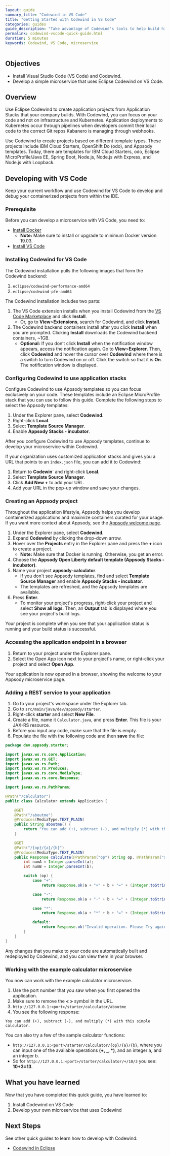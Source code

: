 ```yaml
---
layout: guide
summary_title: "Codewind in VS Code"
title: "Getting Started with Codewind in VS Code"
categories: guides
guide_description: "Take advantage of Codewind's tools to help build high quality cloud native applications regardless of which IDE or language you use."
permalink: codewind-vscode-quick-guide.html
duration: 5 minutes
keywords: Codewind, VS Code, microservice
---
```


## Objectives
* Install Visual Studio Code (VS Code) and Codewind.
* Develop a simple microservice that uses Eclipse Codewind on VS Code.

## Overview
Use Eclipse Codewind to create application projects from Application Stacks that your company builds. With Codewind, you can focus on your code and not on infrastructure and Kubernetes. Application deployments to Kubernetes occur through pipelines when developers commit their local code to the correct Git repos Kabanero is managing through webhooks.

Use Codewind to create projects based on different template types. These projects include IBM Cloud Starters, OpenShift Do (odo), and Appsody templates. Today, there are templates for IBM Cloud Starters, odo, Eclipse MicroProfile/Java EE, Spring Boot, Node.js, Node.js with Express, and Node.js with Loopback.

## Developing with VS Code
Keep your current workflow and use Codewind for VS Code to develop and debug your containerized projects from within the IDE.

### Prerequisite
Before you can develop a microservice with VS Code, you need to:

* [Install Docker](https://docs.docker.com/install/)
    * **Note:** Make sure to install or upgrade to minimum Docker version 19.03.
* [Install VS Code](https://code.visualstudio.com/download)

### Installing Codewind for VS Code
The Codewind installation pulls the following images that form the Codewind backend:

1. `eclipse/codewind-performance-amd64`
2. `eclipse/codewind-pfe-amd64`

The Codewind installation includes two parts:

1. The VS Code extension installs when you install Codewind from the [VS Code Marketplace](https://marketplace.visualstudio.com/items?itemName=IBM.codewind) and click **Install**.
    * Or, go to **View**>**Extensions**, search for Codewind, and click **Install**.
2. The Codewind backend containers install after you click **Install** when you are prompted. Clicking **Install** downloads the Codewind backend containers, ~1GB.
    * **Optional:** If you don’t click **Install** when the notification window appears, access the notification again. Go to **View**>**Explorer**. Then, click **Codewind** and hover the cursor over **Codewind** where there is a switch to turn Codewind on or off. Click the switch so that it is **On**. The notification window is displayed.

### Configuring Codewind to use application stacks
Configure Codewind to use Appsody templates so you can focus exclusively on your code. These templates include an Eclipse MicroProfile stack that you can use to follow this guide. Complete the following steps to select the Appsody templates:

1. Under the Explorer pane, select **Codewind**.
2. Right-click **Local**.
3. Select **Template Source Manager**.
4. Enable **Appsody Stacks - incubator**.

After you configure Codewind to use Appsody templates, continue to develop your microservice within Codewind.

If your organization uses customized application stacks and gives you a URL that points to an `index.json` file, you can add it to Codewind:

1. Return to **Codewin**` and right-click **Local**.
2. Select **Template Source Manager**.
3. Click **Add New +** to add your URL.
4. Add your URL in the pop-up window and save your changes.

### Creating an Appsody project
Throughout the application lifestyle, Appsody helps you develop containerized applications and maximize containers curated for your usage. If you want more context about Appsody, see the [Appsody welcome page](https://appsody.dev/docs).

1. Under the Explorer pane, select **Codewind**.
2. Expand **Codewind** by clicking the drop-down arrow.
3. Hover over the **Projects** entry in the Explorer pane and press the **+** icon to create a project.
    * **Note:** Make sure that Docker is running. Otherwise, you get an error.
4. Choose the **Appsody Open Liberty default template (Appsody Stacks - incubator)**.
5. Name your project **appsody-calculator**.
    * If you don't see Appsody templates, find and select **Template Source Manager** and enable **Appsody Stacks - incubator**.
    * The templates are refreshed, and the Appsody templates are available.
6. Press **Enter**.
    * To monitor your project's progress, right-click your project and select **Show all logs**. Then, an **Output** tab is displayed where you see your project's build logs.

Your project is complete when you see that your application status is running and your build status is successful.

### Accessing the application endpoint in a browser
1. Return to your project under the Explorer pane.
2. Select the Open App icon next to your project's name, or right-click your project and select **Open App**.

Your application is now opened in a browser, showing the welcome to your Appsody microservice page.

### Adding a REST service to your application
 1. Go to your project's workspace under the Explorer tab.
 2. Go to `src/main/java/dev/appsody/starter`.
 3. Right-click **starter** and select **New File**.
 4. Create a file, name it `Calculator.java`, and press **Enter**. This file is your JAX-RS resource.
 5. Before you input any code, make sure that the file is empty. 
 6. Populate the file with the following code and then **save** the file:

```java
package dev.appsody.starter;

import javax.ws.rs.core.Application;
import javax.ws.rs.GET;
import javax.ws.rs.Path;
import javax.ws.rs.Produces;
import javax.ws.rs.core.MediaType;
import javax.ws.rs.core.Response;

import javax.ws.rs.PathParam;

@Path("/calculator")
public class Calculator extends Application {

    @GET
    @Path("/aboutme")
    @Produces(MediaType.TEXT_PLAIN)
    public String aboutme() {
        return "You can add (+), subtract (-), and multiply (*) with this simple calculator.";
    }

    @GET
    @Path("/{op}/{a}/{b}")
    @Produces(MediaType.TEXT_PLAIN)
    public Response calculate(@PathParam("op") String op, @PathParam("a") String a, @PathParam("b") String b) {
        int numA = Integer.parseInt(a);
        int numB = Integer.parseInt(b);

        switch (op) {
            case "+":
                return Response.ok(a + "+" + b + "=" + (Integer.toString((numA + numB)))).build();

            case "-":
                return Response.ok(a + "-" + b + "=" + (Integer.toString((numA - numB)))).build();

            case "*":
                return Response.ok(a + "*" + b + "=" + (Integer.toString((numA * numB)))).build();

            default:
                return Response.ok("Invalid operation. Please Try again").build();
        }
    }
}
```

Any changes that you make to your code are automatically built and redeployed by Codewind, and you can view them in your browser.

### Working with the example calculator microservice
You now can work with the example calculator microservice.

1. Use the port number that you saw when you first opened the application.
2. Make sure to remove the **< >** symbol in the URL.
3. `http://127.0.0.1:<port>/starter/calculator/aboutme`
4. You see the following response:

```
You can add (+), subtract (-), and multiply (*) with this simple calculator.
```

You can also try a few of the sample calculator functions:

* `http://127.0.0.1:<port>/starter/calculator/{op}/{a}/{b}`, where you can input one of the available operations **(+, _, *)**, and an integer a, and an integer b.
* So for `http://127.0.0.1:<port>/starter/calculator/+/10/3` you see: **10+3=13**.

## What you have learned
Now that you have completed this quick guide, you have learned to:

1. Install Codewind on VS Code
2. Develop your own microservice that uses Codewind

## Next Steps
See other quick guides to learn how to develop with Codewind:

* [Codewind in Eclipse](codewind-eclipse-quick-guide.html)